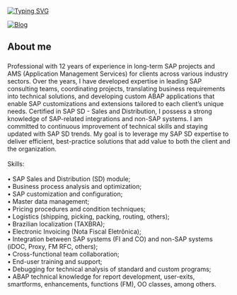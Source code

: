 <p align="left">
  <a href="https://git.io/typing-svg">
    <img src="https://readme-typing-svg.demolab.com?font=Fira+Code&weight=600&size=25&pause=1000&color=ffffff&random=false&width=635&height=50&lines=Hi+there,+welcome+to+my+Github+profile!" alt="Typing SVG">
  </a>
</p>

 [![Blog](https://img.shields.io/badge/LinkedIn-0077B5?style=for-the-badge&logo=linkedin&logoColor=white/)](https://www.linkedin.com/in/billydavanse/)
 
<h2 align="left">About me</h2>

###

<p align="left">
Professional with 12 years of experience in long-term SAP projects and AMS (Application Management Services) for clients across various industry sectors. Over the years, I have developed expertise in leading SAP consulting teams, coordinating projects, translating business requirements into technical solutions, and developing custom ABAP applications that enable SAP customizations and extensions tailored to each client’s unique needs. Certified in SAP SD - Sales and Distribution, I possess a strong knowledge of SAP-related integrations and non-SAP systems. I am committed to continuous improvement of technical skills and staying updated with SAP SD trends. My goal is to leverage my SAP SD expertise to deliver efficient, best-practice solutions that add value to both the client and the organization.
<br><br>
Skills:
<br><br>
•	SAP Sales and Distribution (SD) module;<br>
•	Business process analysis and optimization;<br>
•	SAP customization and configuration;<br>
•	Master data management;<br>
•	Pricing procedures and condition techniques;<br>
•	Logistics (shipping, picking, packing, routing, others);<br>
•	Brazilian localization (TAXBRA);<br>
•	Electronic Invoicing (Nota Fiscal Eletrônica);<br>
•	Integration between SAP systems (FI and CO) and non-SAP systems (iDOC, Proxy, FM RFC, others);<br>
•	Cross-functional team collaboration;<br>
•	End-user training and support;<br>
•	Debugging for technical analysis of standard and custom programs;<br>
•	ABAP technical knowledge for report development, user-exits, smartforms, enhancements, functions (FM), OO classes, among others.</p>

###
